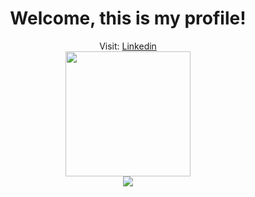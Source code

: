 <div align="center">
 <h1>Welcome, this is my profile!</h1>
 <span font-size="14px">Visit: <a href="https://www.linkedin.com/in/luiz-toquetto/">Linkedin</a></span><br/>
 <img height="200px" width="200px" src="http://placekitten.com/200/200"/>
</div>

<div align="center">
  <img src="https://github-readme-stats.vercel.app/api/top-langs/?username=luiztoquetto&layout=compact&theme=onedark"/>
</div>
